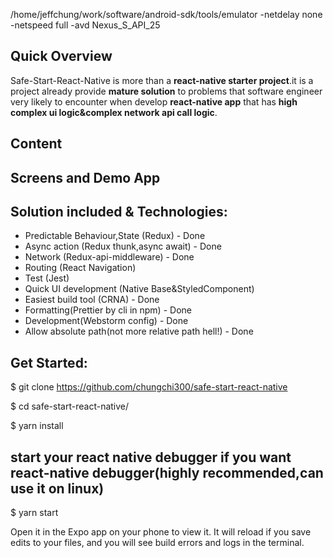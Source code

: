 /home/jeffchung/work/software/android-sdk/tools/emulator -netdelay none -netspeed full -avd Nexus_S_API_25

## Quick Overview

Safe-Start-React-Native is more than a **react-native starter project**.it is a project already provide **mature solution** to problems that software engineer very likely to encounter when develop **react-native app** that has **high complex ui logic&complex network api call logic**.

## Content

## Screens and Demo App


## Solution included & Technologies:
 * Predictable Behaviour,State (Redux) - Done
 * Async action (Redux thunk,async await) - Done
 * Network (Redux-api-middleware) - Done
 * Routing (React Navigation)
 * Test (Jest)
 * Quick UI development (Native Base&StyledComponent)
 * Easiest build tool (CRNA) - Done
 * Formatting(Prettier by cli in npm) - Done
 * Development(Webstorm config) - Done
 * Allow absolute path(not more relative path hell!) - Done

## Get Started:

$ git clone https://github.com/chungchi300/safe-start-react-native

$ cd safe-start-react-native/

$ yarn install
## start your react native debugger  if you want react-native debugger(highly recommended,can use it on linux)
$ yarn start


Open it in the Expo app on your phone to view it. It will reload if you save edits to your files, and you will see build errors and logs in the terminal.
